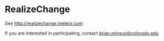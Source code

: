 RealizeChange
=============

See http://realizechange.meteor.com

If you are interested in participating, contact brian.mingus@colorado.edu
